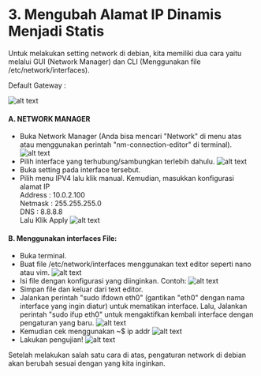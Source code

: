 # 3. Mengubah Alamat IP Dinamis Menjadi Statis 

Untuk melakukan setting network di debian, kita memiliki dua cara yaitu melalui GUI (Network Manager) dan CLI (Menggunakan file /etc/network/interfaces).

Default Gateway :

![alt text](img2/0.jpg)

#### A. NETWORK MANAGER
- Buka Network Manager (Anda bisa mencari "Network" di menu atas atau menggunakan perintah "nm-connection-editor" di terminal).
![alt text](img2/9.png)
- Pilih interface yang terhubung/sambungkan terlebih dahulu.
![alt text](img2/1.jpg)
- Buka setting pada interface tersebut.
- Pilih menu IPV4 lalu klik manual. Kemudian, masukkan konfigurasi alamat IP
<br> Address : 10.0.2.100
<br> Netmask : 255.255.255.0
<br> DNS : 8.8.8.8
<br> Lalu Klik Apply
![alt text](img2/2.jpg)

#### B. Menggunakan interfaces File:

- Buka terminal.
- Buat file /etc/network/interfaces menggunakan text editor seperti nano atau vim.
![alt text](img2/4.jpg)
- Isi file dengan konfigurasi yang diinginkan. Contoh:
![alt text](img2/5.jpg)
- Simpan file dan keluar dari text editor.
- Jalankan perintah "sudo ifdown eth0" (gantikan "eth0" dengan nama interface yang ingin diatur) untuk mematikan interface. Lalu, Jalankan perintah "sudo ifup eth0" untuk mengaktifkan kembali interface dengan pengaturan yang baru.
![alt text](img2/6.jpg)
- Kemudian cek menggunakan ~$ ip addr
![alt text](img2/7.jpg)
- Lakukan pengujian!
![alt text](img2/8.jpg)

Setelah melakukan salah satu cara di atas, pengaturan network di debian akan berubah sesuai dengan yang kita inginkan.
